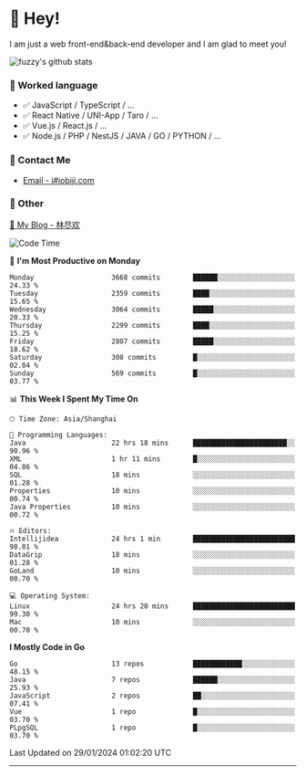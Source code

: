 # 👋 Hey!

I am just a web front-end&back-end developer and I am glad to meet you!

![fuzzy's github stats](https://github-readme-stats.vercel.app/api?username=JaydenForYou&&show_icons=true&&title_color=1abc9c&&icon_color=1abc9c)


### 📝 Worked language

- ✅ JavaScript / TypeScript / ...
- ✅ React Native / UNI-App / Taro / ...
- ✅ Vue.js / React.js / ...
- ✅ Node.js / PHP / NestJS / JAVA / GO / PYTHON / ...

### 📮 Contact Me

- [Email - i#iobiji.com](mailto:i@iobiji.com)


### 🤪 Other

[📌 My Blog - 林尽欢](https://iobiji.com)

<!--START_SECTION:waka-->
![Code Time](http://img.shields.io/badge/Code%20Time-129%20hrs%208%20mins-blue)

📅 **I'm Most Productive on Monday** 

```text
Monday                   3668 commits        ██████░░░░░░░░░░░░░░░░░░░   24.33 % 
Tuesday                  2359 commits        ████░░░░░░░░░░░░░░░░░░░░░   15.65 % 
Wednesday                3064 commits        █████░░░░░░░░░░░░░░░░░░░░   20.33 % 
Thursday                 2299 commits        ████░░░░░░░░░░░░░░░░░░░░░   15.25 % 
Friday                   2807 commits        █████░░░░░░░░░░░░░░░░░░░░   18.62 % 
Saturday                 308 commits         █░░░░░░░░░░░░░░░░░░░░░░░░   02.04 % 
Sunday                   569 commits         █░░░░░░░░░░░░░░░░░░░░░░░░   03.77 % 
```


📊 **This Week I Spent My Time On** 

```text
🕑︎ Time Zone: Asia/Shanghai

💬 Programming Languages: 
Java                     22 hrs 18 mins      ███████████████████████░░   90.96 % 
XML                      1 hr 11 mins        █░░░░░░░░░░░░░░░░░░░░░░░░   04.86 % 
SQL                      18 mins             ░░░░░░░░░░░░░░░░░░░░░░░░░   01.28 % 
Properties               10 mins             ░░░░░░░░░░░░░░░░░░░░░░░░░   00.74 % 
Java Properties          10 mins             ░░░░░░░░░░░░░░░░░░░░░░░░░   00.72 % 

🔥 Editors: 
Intellijidea             24 hrs 1 min        █████████████████████████   98.01 % 
DataGrip                 18 mins             ░░░░░░░░░░░░░░░░░░░░░░░░░   01.28 % 
GoLand                   10 mins             ░░░░░░░░░░░░░░░░░░░░░░░░░   00.70 % 

💻 Operating System: 
Linux                    24 hrs 20 mins      █████████████████████████   99.30 % 
Mac                      10 mins             ░░░░░░░░░░░░░░░░░░░░░░░░░   00.70 % 
```

**I Mostly Code in Go** 

```text
Go                       13 repos            ████████████░░░░░░░░░░░░░   48.15 % 
Java                     7 repos             ██████░░░░░░░░░░░░░░░░░░░   25.93 % 
JavaScript               2 repos             ██░░░░░░░░░░░░░░░░░░░░░░░   07.41 % 
Vue                      1 repo              █░░░░░░░░░░░░░░░░░░░░░░░░   03.70 % 
PLpgSQL                  1 repo              █░░░░░░░░░░░░░░░░░░░░░░░░   03.70 % 
```




 Last Updated on 29/01/2024 01:02:20 UTC
<!--END_SECTION:waka-->
---
